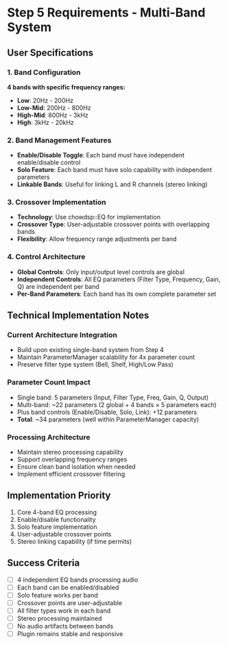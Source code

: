 # Step 5 Requirements - Multi-Band System

## User Specifications

### 1. Band Configuration
**4 bands with specific frequency ranges:**
- **Low**: 20Hz - 200Hz
- **Low-Mid**: 200Hz - 800Hz  
- **High-Mid**: 800Hz - 3kHz
- **High**: 3kHz - 20kHz

### 2. Band Management Features
- **Enable/Disable Toggle**: Each band must have independent enable/disable control
- **Solo Feature**: Each band must have solo capability with independent parameters
- **Linkable Bands**: Useful for linking L and R channels (stereo linking)

### 3. Crossover Implementation
- **Technology**: Use chowdsp::EQ for implementation
- **Crossover Type**: User-adjustable crossover points with overlapping bands
- **Flexibility**: Allow frequency range adjustments per band

### 4. Control Architecture
- **Global Controls**: Only input/output level controls are global
- **Independent Controls**: All EQ parameters (Filter Type, Frequency, Gain, Q) are independent per band
- **Per-Band Parameters**: Each band has its own complete parameter set

## Technical Implementation Notes

### Current Architecture Integration
- Build upon existing single-band system from Step 4
- Maintain ParameterManager scalability for 4x parameter count
- Preserve filter type system (Bell, Shelf, High/Low Pass)

### Parameter Count Impact
- Single band: 5 parameters (Input, Filter Type, Freq, Gain, Q, Output)
- Multi-band: ~22 parameters (2 global + 4 bands × 5 parameters each)
- Plus band controls (Enable/Disable, Solo, Link): +12 parameters
- **Total**: ~34 parameters (well within ParameterManager capacity)

### Processing Architecture
- Maintain stereo processing capability
- Support overlapping frequency ranges
- Ensure clean band isolation when needed
- Implement efficient crossover filtering

## Implementation Priority
1. Core 4-band EQ processing
2. Enable/disable functionality
3. Solo feature implementation
4. User-adjustable crossover points
5. Stereo linking capability (if time permits)

## Success Criteria
- [ ] 4 independent EQ bands processing audio
- [ ] Each band can be enabled/disabled
- [ ] Solo feature works per band
- [ ] Crossover points are user-adjustable
- [ ] All filter types work in each band
- [ ] Stereo processing maintained
- [ ] No audio artifacts between bands
- [ ] Plugin remains stable and responsive
